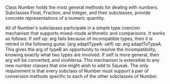 Class Number holds the most general methods for dealing with numbers. Subclasses Float, Fraction, and Integer, and their subclasses, provide concrete representations of a numeric quantity.

All of Number's subclasses participate in a simple type coercion mechanism that supports mixed-mode arithmetic and comparisons.  It works as follows:  If
	self<typeA> op: arg<typeB>
fails because of incompatible types, then it is retried in the following guise:
	(arg adaptTypeA: self) op: arg adaptToTypeA.
This gives the arg of typeB an opportunity to resolve the incompatibility, knowing exactly what two types are involved.  If self is more general, then arg will be converted, and viceVersa.  This mechanism is extensible to any new number classes that one might wish to add to Squeak.  The only requirement is that every subclass of Number must support a pair of conversion methods specific to each of the other subclasses of Number.